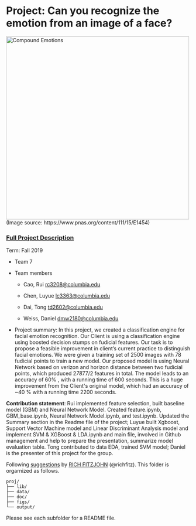 # Project: Can you recognize the emotion from an image of a face? 
<img src="figs/CE.jpg" alt="Compound Emotions" width="500"/>
(Image source: https://www.pnas.org/content/111/15/E1454)

### [Full Project Description](doc/project3_desc.md)

Term: Fall 2019

+ Team 7
+ Team members
	+ Cao, Rui rc3208@columbia.edu

	+ Chen, Luyue lc3363@columbia.edu

	+ Dai, Tong td2602@columbia.edu

	+ Weiss, Daniel dmw2180@columbia.edu

+ Project summary: In this project, we created a classification engine for facial emotion recognition. Our Client is using a classification engine using boosted decision stumps on fudicial features. Our task is to propose a feasible improvement in client’s current practice to distinguish facial emotions. We were given a training set of 2500 images with 78 fudicial points to train a new model. Our proposed model is using Neural Network based on verizon and horizon distance between two fudicial points, which produced 2*78*77/2 features in total. The model leads to an accuracy of 60% , with a running time of 600 seconds. This is a huge improvement from the Client's original model, which had an accuracy of ~40 % with a running time 2200 seconds. 
	
**Contribution statement**: 
 	Rui implemented feature selection, built baseline model (GBM) and Neural Network Model. Created feature.ipynb, GBM_base.ipynb, Neural Network Model.ipynb, and test.ipynb. Updated the Summary section in the Readme file of the project; Luyue built Xgboost, Support Vector Machine model and Linear Discriminant Analysis model and implement SVM & XGBoost & LDA.ipynb and main file, involved in Github management and help to prepare the presentation, summarize model evaluation table. Tong contributed to data EDA, trained SVM model; Daniel is the presenter of this project for the group.

Following [suggestions](http://nicercode.github.io/blog/2013-04-05-projects/) by [RICH FITZJOHN](http://nicercode.github.io/about/#Team) (@richfitz). This folder is orgarnized as follows.

```
proj/
├── lib/
├── data/
├── doc/
├── figs/
└── output/
```

Please see each subfolder for a README file.
